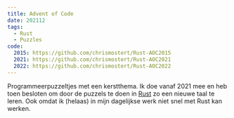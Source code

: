 ```yaml
---
title: Advent of Code
date: 202112
tags:
  - Rust
  - Puzzles
code:
  2015: https://github.com/chrismostert/Rust-AOC2015
  2021: https://github.com/chrismostert/Rust-AOC2021
  2022: https://github.com/chrismostert/Rust-AOC2022
---
```


Programmeerpuzzeltjes met een kerstthema. Ik doe vanaf 2021 mee en heb toen besloten om door de puzzels te doen in [Rust](https://www.rust-lang.org/) zo een nieuwe taal te leren. Ook omdat ik (helaas) in mijn dagelijkse werk niet snel met Rust kan werken.
